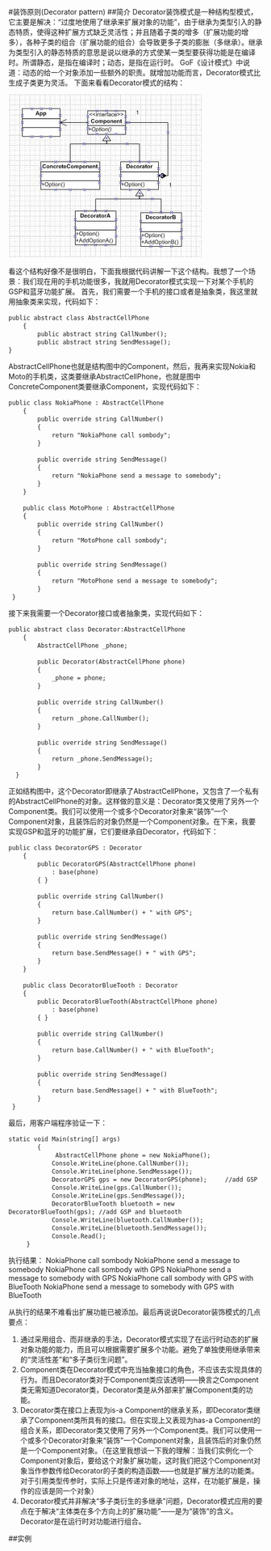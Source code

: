 #装饰原则(Decorator pattern)
##简介
Decorator装饰模式是一种结构型模式，它主要是解决：“过度地使用了继承来扩展对象的功能”，由于继承为类型引入的静态特质，使得这种扩展方式缺乏灵活性；并且随着子类的增多（扩展功能的增多），各种子类的组合（扩展功能的组合）会导致更多子类的膨胀（多继承）。继承为类型引入的静态特质的意思是说以继承的方式使某一类型要获得功能是在编译时。所谓静态，是指在编译时；动态，是指在运行时。
GoF《设计模式》中说道：动态的给一个对象添加一些额外的职责。就增加功能而言，Decorator模式比生成子类更为灵活。
下面来看看Decorator模式的结构：

![Decorator1](Decorator1.jpg)

看这个结构好像不是很明白，下面我根据代码讲解一下这个结构。我想了一个场景：我们现在用的手机功能很多，我就用Decorator模式实现一下对某个手机的GSP和蓝牙功能扩展。
首先，我们需要一个手机的接口或者是抽象类，我这里就用抽象类来实现，代码如下：

```
public abstract class AbstractCellPhone
    {
        public abstract string CallNumber();
        public abstract string SendMessage();
}
```

AbstractCellPhone也就是结构图中的Component，然后，我再来实现Nokia和Moto的手机类，这类要继承AbstractCellPhone，也就是图中ConcreteComponent类要继承Component，实现代码如下：

```
public class NokiaPhone : AbstractCellPhone
    {
        public override string CallNumber()
        {
            return "NokiaPhone call sombody";
        }
 
        public override string SendMessage()
        {
            return "NokiaPhone send a message to somebody";
        }
    }
 
    public class MotoPhone : AbstractCellPhone
    {
        public override string CallNumber()
        {
            return "MotoPhone call sombody";
        }
 
        public override string SendMessage()
        {
            return "MotoPhone send a message to somebody";
        }
 } 
```

接下来我需要一个Decorator接口或者抽象类，实现代码如下：

```
public abstract class Decorator:AbstractCellPhone
    {
        AbstractCellPhone _phone;
 
        public Decorator(AbstractCellPhone phone)
        {
            _phone = phone;
        }
 
        public override string CallNumber()
        {
            return _phone.CallNumber();
        }
 
        public override string SendMessage()
        {
            return _phone.SendMessage();
        }
  }
```
正如结构图中，这个Decorator即继承了AbstractCellPhone，又包含了一个私有的AbstractCellPhone的对象。这样做的意义是：Decorator类又使用了另外一个Component类。我们可以使用一个或多个Decorator对象来“装饰”一个Component对象，且装饰后的对象仍然是一个Component对象。在下来，我要实现GSP和蓝牙的功能扩展，它们要继承自Decorator，代码如下：

```
public class DecoratorGPS : Decorator
    {
        public DecoratorGPS(AbstractCellPhone phone)
            : base(phone)
        { }
 
        public override string CallNumber()
        {
            return base.CallNumber() + " with GPS";
        }
 
        public override string SendMessage()
        {
            return base.SendMessage() + " with GPS";
        }
    }
 
    public class DecoratorBlueTooth : Decorator
    {
        public DecoratorBlueTooth(AbstractCellPhone phone)
            : base(phone)
        { }
 
        public override string CallNumber()
        {
            return base.CallNumber() + " with BlueTooth";
        }
 
        public override string SendMessage()
        {
            return base.SendMessage() + " with BlueTooth";
        }
 }
```
最后，用客户端程序验证一下：

```
static void Main(string[] args)
        {
             AbstractCellPhone phone = new NokiaPhone();
            Console.WriteLine(phone.CallNumber());
            Console.WriteLine(phone.SendMessage());
            DecoratorGPS gps = new DecoratorGPS(phone);     //add GSP
            Console.WriteLine(gps.CallNumber());
            Console.WriteLine(gps.SendMessage());
            DecoratorBlueTooth bluetooth = new DecoratorBlueTooth(gps); //add GSP and bluetooth
            Console.WriteLine(bluetooth.CallNumber());
            Console.WriteLine(bluetooth.SendMessage());
            Console.Read();
     }
```

执行结果：
NokiaPhone call sombody
NokiaPhone send a message to somebody
NokiaPhone call sombody with GPS
NokiaPhone send a message to somebody with GPS
NokiaPhone call sombody with GPS with BlueTooth
NokiaPhone send a message to somebody with GPS with BlueTooth
 
从执行的结果不难看出扩展功能已被添加。最后再说说Decorator装饰模式的几点要点：

1. 通过采用组合、而非继承的手法，Decorator模式实现了在运行时动态的扩展对象功能的能力，而且可以根据需要扩展多个功能。避免了单独使用继承带来的“灵活性差”和“多子类衍生问题”。
2. Component类在Decorator模式中充当抽象接口的角色，不应该去实现具体的行为。而且Decorator类对于Component类应该透明——换言之Component类无需知道Decorator类，Decorator类是从外部来扩展Component类的功能。
3. Decorator类在接口上表现为is-a Component的继承关系，即Decorator类继承了Component类所具有的接口。但在实现上又表现为has-a Component的组合关系，即Decorator类又使用了另外一个Component类。我们可以使用一个或多个Decorator对象来“装饰”一个Component对象，且装饰后的对象仍然是一个Component对象。（在这里我想谈一下我的理解：当我们实例化一个Component对象后，要给这个对象扩展功能，这时我们把这个Component对象当作参数传给Decorator的子类的构造函数——也就是扩展方法的功能类。对于引用类型传参时，实际上只是传递对象的地址，这样，在功能扩展是，操作的应该是同一个对象）
4. Decorator模式并非解决“多子类衍生的多继承”问题，Decorator模式应用的要点在于解决“主体类在多个方向上的扩展功能”——是为“装饰”的含义。Decorator是在运行时对功能进行组合。

##实例

